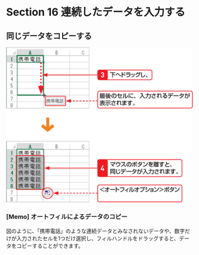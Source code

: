# Section 16 連続したデータを入力する

## 同じデータをコピーする

![](002.png)

### [Memo] オートフィルによるデータのコピー

図のように、「携帯電話」のような連続データとみなされないデータや、数字だけが入力されたセルを1つだけ選択し、フィルハンドルをドラッグすると、データをコピーすることができます。